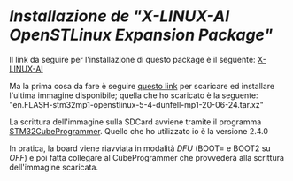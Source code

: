 # *Installazione de "X-LINUX-AI OpenSTLinux Expansion Package"*

Il link da seguire per l'installazione di questo package è il seguente: [X-LINUX-AI](https://wiki.st.com/stm32mpu/wiki/X-LINUX-AI_OpenSTLinux_Expansion_Package#Configure_the_AI_OpenSTLinux_package_repository)

Ma la prima cosa da fare è seguire [questo link](https://wiki.st.com/stm32mpu/wiki/Getting_started/STM32MP1_boards/STM32MP157x-DK2/Let%27s_start/Populate_the_target_and_boot_the_image) per scaricare ed installare l'ultima immagine disponibile; quella che ho scaricato è la seguente: "en.FLASH-stm32mp1-openstlinux-5-4-dunfell-mp1-20-06-24.tar.xz"

La scrittura dell'immagine sulla SDCard avviene tramite il programma [STM32CubeProgrammer](https://www.st.com/en/development-tools/stm32cubeprog.html). Quello che ho utilizzato io è la versione 2.4.0

In pratica, la board viene riavviata in modalità *DFU* (BOOT= e BOOT2 su *OFF*) e poi fatta collegare al CubeProgrammer che provvederà alla scrittura dell'immagine scaricata.


